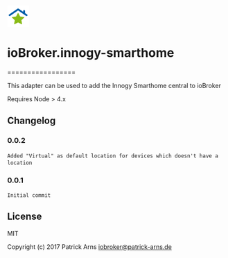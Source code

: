 ![Logo](admin/innogy-smarthome.png)
# ioBroker.innogy-smarthome
=================

This adapter can be used to add the Innogy Smarthome central to ioBroker

Requires Node > 4.x

## Changelog

### 0.0.2
    Added "Virtual" as default location for devices which doesn't have a location

### 0.0.1
    Initial commit

## License
MIT

Copyright (c) 2017 Patrick Arns <iobroker@patrick-arns.de>